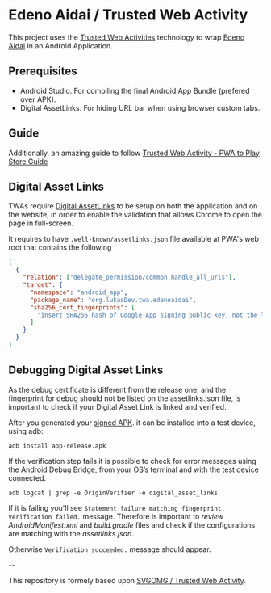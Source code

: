 # Edeno Aidai / Trusted Web Activity

This project uses the
[Trusted Web Activities](https://developers.google.com/web/updates/2017/10/using-twa) technology
to wrap [Edeno Aidai](https://giesmynas.adventistai.lt/) in an Android Application.

## Prerequisites

- Android Studio. For compiling the final Android App Bundle (prefered over APK).
- Digital AssetLinks. For hiding URL bar when using browser custom tabs.

## Guide

Additionally, an amazing guide to follow [Trusted Web Activity - PWA to Play Store Guide](https://fireship.io/lessons/pwa-to-play-store/)

## Digital Asset Links

TWAs require [Digital AssetLinks](https://developers.google.com/digital-asset-links/) to be setup
on both the application and on the website, in order to enable the validation that allows Chrome to
open the page in full-screen.

It requires to have `.well-known/assetlinks.json` file available at PWA's web root that contains the following

```json
[
  {
    "relation": ["delegate_permission/common.handle_all_urls"],
    "target": {
      "namespace": "android_app",
      "package_name": "org.lukasDev.twa.edenoaidai",
      "sha256_cert_fingerprints": [
        "insert SHA256 hash of Google App signing public key, not the local one"
      ]
    }
  }
]
```

## Debugging Digital Asset Links

As the debug certificate is different from the release one, and the fingerprint for debug should not be listed on the assetlinks.json file, is important to check if your Digital Asset Link is linked and verified.

After you generated your [signed APK](https://developer.android.com/studio/publish/app-signing#sign-apk). it can be installed into a test device, using adb:

`adb install app-release.apk`

If the verification step fails it is possible to check for error messages using the Android Debug Bridge, from your OS’s terminal and with the test device connected.

`adb logcat | grep -e OriginVerifier -e digital_asset_links`

If it is failing you'll see `Statement failure matching fingerprint. Verification failed.` message. Therefore is important to _review_ _AndroidManifest.xml_ and _build.gradle_ files and check if the configurations are matching with the _assetlinks.json_.

Otherwise `Verification succeeded.` message should appear.

--

This repository is formely based upon [SVGOMG / Trusted Web Activity](https://github.com/GoogleChromeLabs/svgomg-twa).

